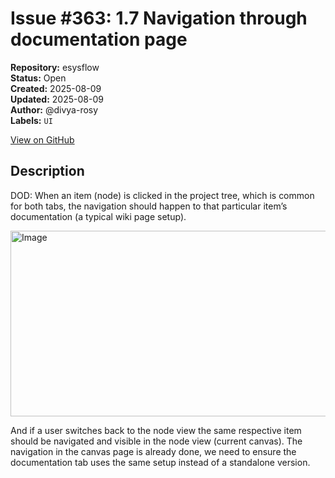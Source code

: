 # Issue #363: 1.7 Navigation through documentation page

**Repository:** esysflow  
**Status:** Open  
**Created:** 2025-08-09  
**Updated:** 2025-08-09  
**Author:** @divya-rosy  
**Labels:** `UI`  

[View on GitHub](https://github.com/Simtestlab/esysflow/issues/363)

## Description

DOD: When an item (node) is clicked in the project tree, which is common for both tabs, the navigation should happen to that particular item’s documentation (a typical wiki page setup).

<img width="617" height="297" alt="Image" src="https://github.com/user-attachments/assets/0a2820a9-c458-4ecf-a669-8bd84cda7192" />

And if a user switches back to the node view the same respective item should be navigated and visible in the node view (current canvas).
	The navigation in the canvas page is already done, we need to ensure the documentation tab uses the same setup instead of a standalone version.
